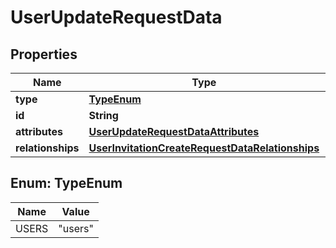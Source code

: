 

# UserUpdateRequestData


## Properties

| Name | Type | Description | Notes |
|------------ | ------------- | ------------- | -------------|
|**type** | [**TypeEnum**](#TypeEnum) |  |  |
|**id** | **String** |  |  |
|**attributes** | [**UserUpdateRequestDataAttributes**](UserUpdateRequestDataAttributes.md) |  |  [optional] |
|**relationships** | [**UserInvitationCreateRequestDataRelationships**](UserInvitationCreateRequestDataRelationships.md) |  |  [optional] |



## Enum: TypeEnum

| Name | Value |
|---- | -----|
| USERS | &quot;users&quot; |



